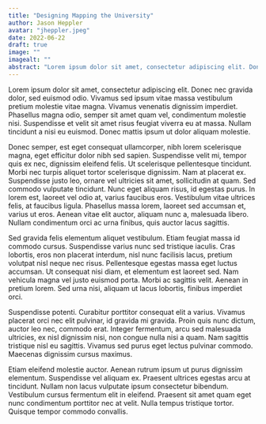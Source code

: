 ```yaml
---
title: "Designing Mapping the University"
author: Jason Heppler
avatar: "jheppler.jpeg" 
date: 2022-06-22
draft: true
image: ""
imagealt: ""
abstract: "Lorem ipsum dolor sit amet, consectetur adipiscing elit. Donec nec gravida dolor, sed euismod odio."
---
```


Lorem ipsum dolor sit amet, consectetur adipiscing elit. Donec nec gravida dolor, sed euismod odio. Vivamus sed ipsum vitae massa vestibulum pretium molestie vitae magna. Vivamus venenatis dignissim imperdiet. Phasellus magna odio, semper sit amet quam vel, condimentum molestie nisi. Suspendisse et velit sit amet risus feugiat viverra eu at massa. Nullam tincidunt a nisi eu euismod. Donec mattis ipsum ut dolor aliquam molestie.

Donec semper, est eget consequat ullamcorper, nibh lorem scelerisque magna, eget efficitur dolor nibh sed sapien. Suspendisse velit mi, tempor quis ex nec, dignissim eleifend felis. Ut scelerisque pellentesque tincidunt. Morbi nec turpis aliquet tortor scelerisque dignissim. Nam at placerat ex. Suspendisse justo leo, ornare vel ultricies sit amet, sollicitudin at quam. Sed commodo vulputate tincidunt. Nunc eget aliquam risus, id egestas purus. In lorem est, laoreet vel odio at, varius faucibus eros. Vestibulum vitae ultrices felis, at faucibus ligula. Phasellus massa lorem, laoreet sed accumsan et, varius ut eros. Aenean vitae elit auctor, aliquam nunc a, malesuada libero. Nullam condimentum orci ac urna finibus, quis auctor lacus sagittis.

Sed gravida felis elementum aliquet vestibulum. Etiam feugiat massa id commodo cursus. Suspendisse varius nunc sed tristique iaculis. Cras lobortis, eros non placerat interdum, nisl nunc facilisis lacus, pretium volutpat nisl neque nec risus. Pellentesque egestas massa eget luctus accumsan. Ut consequat nisi diam, et elementum est laoreet sed. Nam vehicula magna vel justo euismod porta. Morbi ac sagittis velit. Aenean in pretium lorem. Sed urna nisi, aliquam ut lacus lobortis, finibus imperdiet orci.

Suspendisse potenti. Curabitur porttitor consequat elit a varius. Vivamus placerat orci nec elit pulvinar, id gravida mi gravida. Proin quis nunc dictum, auctor leo nec, commodo erat. Integer fermentum, arcu sed malesuada ultricies, ex nisl dignissim nisi, non congue nulla nisi a quam. Nam sagittis tristique nisl eu sagittis. Vivamus sed purus eget lectus pulvinar commodo. Maecenas dignissim cursus maximus.

Etiam eleifend molestie auctor. Aenean rutrum ipsum ut purus dignissim elementum. Suspendisse vel aliquam ex. Praesent ultrices egestas arcu at tincidunt. Nullam non lacus vulputate ipsum consectetur bibendum. Vestibulum cursus fermentum elit in eleifend. Praesent sit amet quam eget nunc condimentum porttitor nec at velit. Nulla tempus tristique tortor. Quisque tempor commodo convallis. 